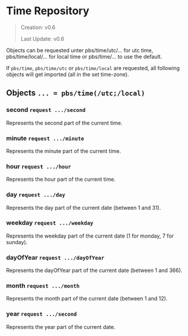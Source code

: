 # Time Repository

> Creation: v0.6
> 
> Last Update: v0.6

Objects can be requested unter pbs/time/utc/... for utc time, pbs/time/local/... for local time or pbs/time/... to use the default. 

If `pbs/time`, `pbs/time/utc` or `pbs/time/local` are requested, all following objects will get imported (all in the set time-zone).

## Objects `... = pbs/time(/utc;/local)`

### second `request .../second`

Represents the second part of the current time.

### minute `request .../minute`

Represents the minute part of the current time.

### hour `request .../hour`

Represents the hour part of the current time.

### day `request .../day`

Represents the day part of the current date (between 1 and 31).

### weekday `request .../weekday`

Represents the weekday part of the current date (1 for monday, 7 for sunday).

### dayOfYear `request .../dayOfYear`

Represents the dayOfYear part of the current date (between 1 and 366).

### month `request .../month`

Represents the month part of the current date (between 1 and 12).

### year `request .../second`

Represents the year part of the current date.
